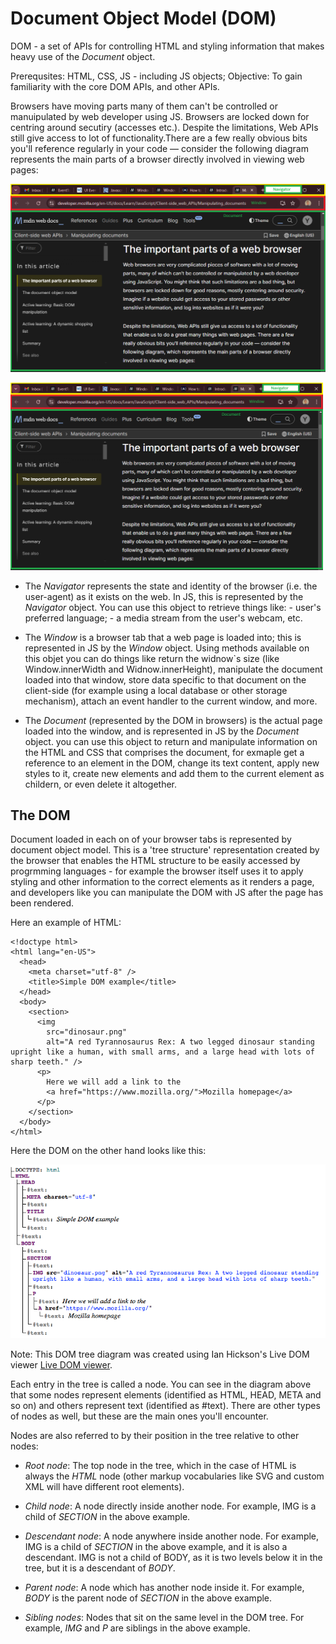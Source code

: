 # Document Object Model (DOM)

DOM - a set of APIs for controlling HTML and styling information that makes heavy use of the _Document_ object.

Prerequsites: HTML, CSS, JS - including JS objects;
Objective: To gain familiarity with the core DOM APIs, and other APIs.

Browsers have moving parts many of them can't be controlled or manuipulated by web developer using JS. Browsers
are locked down for centring around secutiry (accesses etc.). Despite the limitations, Web APIs still give access
to lot of functionality.There are a few really obvious bits you'll reference regularly in your code — consider
the following diagram represents the main parts of a browser directly involved in viewing web pages:

![Browser Structure](imgs/BrowserStructure.png)

<img src="imgs/BrowserStructure.png" alt="Browser Structure" width="500" height="300">

- The _Navigator_ represents the state and identity of the browser (i.e. the user-agent) as it exists on the web.
  In JS, this is represented by the _Navigator_ object. You can use this object to retrieve things like: - user's preferred language; - a media stream from the user's webcam, etc.

- The _Window_ is a browser tab that a web page is loaded into; this is represented in JS by the _Window_ object.
  Using methods available on this objet you can do things like return the widnow`s size (like Window.innerWidth and
  Widnow.innerHeight), manipulate the document loaded into that window, store data specific to that document on the
  client-side (for example using a local database or other storage mechanism), attach an event handler to the current
  window, and more.

- The _Document_ (represented by the DOM in browsers) is the actual page loaded into the window, and is represented
  in JS by the _Document_ object. you can use this object to return and manipulate information on the HTML and CSS
  that comprises the document, for exmaple get a reference to an element in the DOM, change its text content, apply new
  styles to it, create new elements and add them to the current element as childern, or even delete it altogether.

## The DOM

Document loaded in each on of your browser tabs is represented by document object model. This is a 'tree structure'
representation created by the browser that enables the HTML structure to be easily accessed by progrmming languages -
for example the browser itself uses it to apply styling and other information to the correct elements as it renders a page,
and developers like you can manipulate the DOM with JS after the page has been rendered.

Here an example of HTML:

```
<!doctype html>
<html lang="en-US">
  <head>
    <meta charset="utf-8" />
    <title>Simple DOM example</title>
  </head>
  <body>
    <section>
      <img
        src="dinosaur.png"
        alt="A red Tyrannosaurus Rex: A two legged dinosaur standing upright like a human, with small arms, and a large head with lots of sharp teeth." />
      <p>
        Here we will add a link to the
        <a href="https://www.mozilla.org/">Mozilla homepage</a>
      </p>
    </section>
  </body>
</html>
```

Here the DOM on the other hand looks like this:

![DOM Structure](imgs/DOMStructure.png)

Note: This DOM tree diagram was created using Ian Hickson's Live DOM viewer [Live DOM viewer](https://software.hixie.ch/utilities/js/live-dom-viewer/).

Each entry in the tree is called a node. You can see in the diagram above that some nodes represent elements (identified as HTML, HEAD, META and so on) and others represent text (identified as #text). There are other types of nodes as well, but these are the main ones you'll encounter.

Nodes are also referred to by their position in the tree relative to other nodes:

- _Root node_: The top node in the tree, which in the case of HTML is always the _HTML_ node (other markup vocabularies like SVG and custom XML will have different root elements).

- _Child node_: A node directly inside another node. For example, IMG is a child of _SECTION_ in the above example.

- _Descendant node_: A node anywhere inside another node. For example, IMG is a child of _SECTION_ in the above example, and it is also a descendant. IMG is not a child of BODY, as it is two levels below it in the tree, but it is a descendant of _BODY_.

- _Parent node_: A node which has another node inside it. For example, _BODY_ is the parent node of _SECTION_ in the above example.

- _Sibling nodes_: Nodes that sit on the same level in the DOM tree. For example, _IMG_ and _P_ are siblings in the above example.
